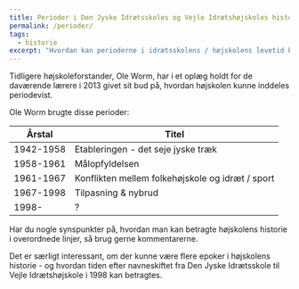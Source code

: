 ```yaml
---
title: Perioder i Den Jyske Idrætsskoles og Vejle Idrætshøjskoles historie
permalink: /perioder/
tags:
  - historie
excerpt: "Hvordan kan perioderne i idrætsskolens / højskolens levetid beskrives historisk?"
---
```


Tidligere højskoleforstander, Ole Worm, har i et oplæg holdt for de daværende lærere i 2013 givet sit bud på, hvordan højskolen kunne inddeles periodevist.

Ole Worm brugte disse perioder:

| Årstal    | Titel                                            |
|-----------|--------------------------------------------------|
| 1942-1958 | Etableringen - det seje jyske træk               |
| 1958-1961 | Målopfyldelsen                                   |
| 1961-1967 | Konflikten mellem folkehøjskole og idræt / sport |
| 1967-1998 | Tilpasning & nybrud                              |
| 1998-     | ?                                                |

Har du nogle synspunkter på, hvordan man kan betragte højskolens historie i overordnede linjer, så brug gerne kommentarerne.

Det er særligt interessant, om der kunne være flere epoker i højskolens historie - og hvordan tiden efter navneskiftet fra Den Jyske Idrætsskole til Vejle Idrætshøjskole i 1998 kan betragtes. 
